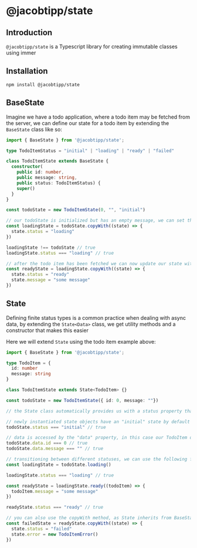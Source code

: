 # @jacobtipp/state

## Introduction

`@jacobtipp/state` is a Typescript library for creating immutable classes using immer

## Installation

```
npm install @jacobtipp/state
```

## BaseState
Imagine we have a todo application, where a todo item may be fetched from the server,
we can define our state for a todo item by extending the `BaseState` class like so:
```typescript
import { BaseState } from '@jacobtipp/state';

type TodoItemStatus = "initial" | "loading" | "ready" | "failed"

class TodoItemState extends BaseState {
  constructor(
    public id: number, 
    public message: string, 
    public status: TodoItemStatus) {
    super()
  }
}

const todoState = new TodoItemState(0, "", "initial")

// our todoState is initialized but has an empty message, we can set the status to loading while we fetch data from the server
const loadingState = todoState.copyWith((state) => {
  state.status = "loading"
})

loadingState !== todoState // true
loadingState.status === "loading" // true

// after the todo item has been fetched we can now update our state with the message
const readyState = loadingState.copyWith((state) => {
  state.status = "ready"
  state.message = "some message"
})
```

## State

Defining finite status types is a common practice when dealing with async data, by extending
the `State<Data>` class, we get utility methods and a constructor that makes this easier

Here we will extend `State` using the todo item example above:

```typescript
import { BaseState } from '@jacobtipp/state';

type TodoItem = {
  id: number
  message: string
}

class TodoItemState extends State<TodoItem> {}

const todoState = new TodoItemState({ id: 0, message: ""})

// the State class automatically provides us with a status property that may have the following values: "initial" | "loading" | "ready" | "failed" 

// newly instantiated state objects have an "initial" state by default
todoState.status === "initial" // true

// data is accessed by the "data" property, in this case our TodoItem data
todoState.data.id === 0 // true
todoState.data.message === "" // true

// transitioning between different statuses, we can use the following factory methods: "loading()" | "ready(data: Data)" | "failed(error?: Error)" 
const loadingState = todoState.loading()

loadingState.status === "loading" // true

const readyState = loadingState.ready((todoItem) => {
  todoItem.message = "some message"
})

readyState.status === "ready" // true

// you can also use the copyWith method, as State inherits from BaseState
const failedState = readyState.copyWith((state) => {
  state.status = "failed"
  state.error = new TodoItemError()
})
```